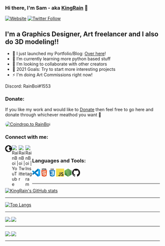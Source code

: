 ### Hi there, I'm Sam - aka [KingRain][website] 👋

[![Website](https://img.shields.io/website?label=kingrain.netlify.com&style=for-the-badge&url=https%3A%2F%2Fkingrain.netlify.com)](https://kingrain.netlify.com)
[![Twitter Follow](https://img.shields.io/twitter/follow/rainboi15?color=1DA1F2&logo=twitter&style=for-the-badge)](https://twitter.com/intent/follow?original_referer=https%3A%2F%2Fgithub.com%2Frainboi15&screen_name=RainBoi15)

## I'm a Graphics Designer, Art freelancer and I also do 3D modeling!!

- 🔭 I just launched my Portfolio/Blog: [Over here][website]!
- 🌱 I’m currently learning more python based stuff
- 👯 I’m looking to collaborate with other creators
- 🥅 2021 Goals: Try to start more interesting projects
- ⚡ I'm doing Art Commissions right now!

Discord: RainBoi#1553

### Donate:
If you like my work and would like to [Donate](https://coindrop.to/rainboi) then feel free to go here and donate through whichever meathod you want 💙

<a href="https://coindrop.to/rainboi" target="_blank"><img src="https://coindrop.to/embed-button.png" style="border-radius: 10px; height: 57px !important;width: 229px !important;" alt="Coindrop.to RainBoi"></img></a>

### Connect with me:

[<img align="left" alt="kingrain.netlify.com" width="22px" src="https://raw.githubusercontent.com/iconic/open-iconic/master/svg/globe.svg" />][website]
[<img align="left" alt="RainBoi | YouTube" width="22px" src="https://cdn.jsdelivr.net/npm/simple-icons@v3/icons/youtube.svg" />][youtube]
[<img align="left" alt="RainBoi | Twitter" width="22px" src="https://cdn.jsdelivr.net/npm/simple-icons@v3/icons/twitter.svg" />][twitter]
[<img align="left" alt="RainBoi | Instagram" width="22px" src="https://cdn.jsdelivr.net/npm/simple-icons@v3/icons/instagram.svg" />][instagram]

<br />

### Languages and Tools:

<img align="left" alt="Visual Studio Code" width="26px" src="https://raw.githubusercontent.com/github/explore/80688e429a7d4ef2fca1e82350fe8e3517d3494d/topics/visual-studio-code/visual-studio-code.png" />
<img align="left" alt="HTML5" width="26px" src="https://raw.githubusercontent.com/github/explore/80688e429a7d4ef2fca1e82350fe8e3517d3494d/topics/html/html.png" />
<img align="left" alt="CSS3" width="26px" src="https://raw.githubusercontent.com/github/explore/80688e429a7d4ef2fca1e82350fe8e3517d3494d/topics/css/css.png" />
<img align="left" alt="JavaScript" width="26px" src="https://raw.githubusercontent.com/github/explore/80688e429a7d4ef2fca1e82350fe8e3517d3494d/topics/javascript/javascript.png" />
<img align="left" alt="Node.js" width="26px" src="https://raw.githubusercontent.com/github/explore/80688e429a7d4ef2fca1e82350fe8e3517d3494d/topics/nodejs/nodejs.png" />
<img align="left" alt="GitHub" width="26px" src="https://raw.githubusercontent.com/github/explore/78df643247d429f6cc873026c0622819ad797942/topics/github/github.png" />

<br />
<br />

---

[![KingRain's GitHub stats](https://github-readme-stats.vercel.app/api?username=kingrain&show_icons=true&theme=tokyonight)](https://github.com/anuraghazra/github-readme-stats)

---

[![Top Langs](https://github-readme-stats.vercel.app/api/top-langs/?username=kingrain&layout=compact&theme=tokyonight)](https://github.com/anuraghazra/github-readme-stats)

---
<a href="https://github.com/KingRain/SimpleDiscordMusicBot">
  <img align="center" src="https://github-readme-stats.vercel.app/api/pin/?username=kingrain&repo=SimpleDiscordMusicBot&theme=dracula" />
</a>
<a href="https://github.com/KingRain/DiscordWebScrapper">
  <img align="center" src="https://github-readme-stats.vercel.app/api/pin/?username=kingrain&repo=DiscordWebScrapper&theme=dracula" />
</a>

---

<a href="https://github.com/KingRain/DogeDiscordBot">
  <img align="center" src="https://github-readme-stats.vercel.app/api/pin/?username=kingrain&repo=DogeDiscordBot&theme=dracula" />
</a>
<a href="https://github.com/KingRain/WeatherApp">
  <img align="center" src="https://github-readme-stats.vercel.app/api/pin/?username=kingrain&repo=WeatherApp&theme=dracula" />
</a>

---

[website]: https://kingrain.netlify.com
[twitter]: https://twitter.com/rainboi15
[youtube]: https://youtube.com/
[instagram]: https://instagram.com/rainboi.png

